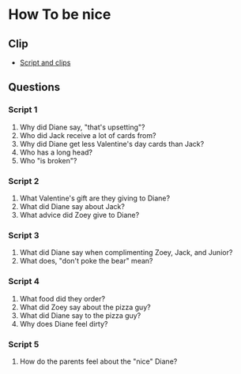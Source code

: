 # How To be nice
## Clip
- [Script and clips](https://github.com/crazcalm/oral-english/blob/master/clips/how_to_be_nice.md)

## Questions
### Script 1
1. Why did Diane say, "that's upsetting"?
2. Who did Jack receive a lot of cards from?
3. Why did Diane get less Valentine's day cards than Jack?
4. Who has a long head?
5. Who "is broken"?

### Script 2
1. What Valentine's gift are they giving to Diane?
2. What did Diane say about Jack?
3. What advice did Zoey give to Diane?

### Script 3
1. What did Diane say when complimenting Zoey, Jack, and Junior?
2. What does, "don't poke the bear" mean?

### Script 4
1. What food did they order?
2. What did Zoey say about the pizza guy?
3. What did Diane say to the pizza guy?
4. Why does Diane feel dirty?

### Script 5
1. How do the parents feel about the "nice" Diane?